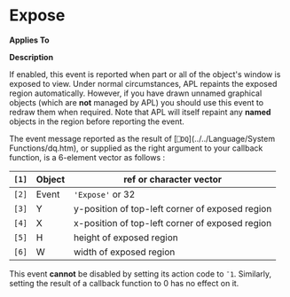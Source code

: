 




<h1 class="heading"><span class="name">Expose</span></h1>

**Applies To**


**Description**


If enabled, this event is reported when part or all of the object's window is exposed to view. Under normal circumstances, APL repaints the exposed region automatically. However, if you have drawn unnamed graphical objects (which are **not** managed by APL) you should use this event to redraw them when required. Note that APL will itself repaint any **named** objects in the region before reporting the event.




The event message reported as the result of [`⎕DQ`](../../Language/System Functions/dq.htm), or supplied as the right argument to your callback function, is a 6-element vector as follows :


| `[1]` | Object | ref or character vector |
| --- | --- | ---  |
| `[2]` | Event | `'Expose'` or 32 |
| `[3]` | Y | y-position of top-left corner of exposed region |
| `[4]` | X | x-position of top-left corner of exposed region |
| `[5]` | H | height of exposed region |
| `[6]` | W | width of exposed region |


This event **cannot** be disabled by setting its action code to `¯1`. Similarly, setting the result of a callback function to 0 has no effect on it.



